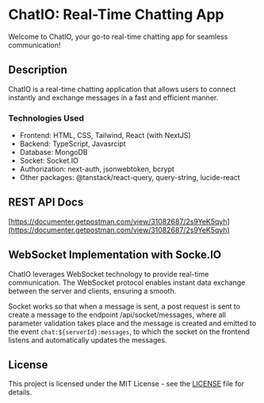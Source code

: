 # ChatIO: Real-Time Chatting App

Welcome to ChatIO, your go-to real-time chatting app for seamless communication!

## Description

ChatIO is a real-time chatting application that allows users to connect instantly and exchange messages in a fast and efficient manner.

### Technologies Used

- Frontend: HTML, CSS, Tailwind, React (with NextJS)
- Backend: TypeScript, Javasrcipt
- Database: MongoDB
- Socket: Socket.IO
- Authorization: next-auth, jsonwebtoken, bcrypt
- Other packages: @tanstack/react-query, query-string, lucide-react

## REST API Docs
[https://documenter.getpostman.com/view/31082687/2s9YeK5qyh](https://documenter.getpostman.com/view/31082687/2s9YeK5qyh)

## WebSocket Implementation with Socke.IO

ChatIO leverages WebSocket technology to provide real-time communication. The WebSocket protocol enables instant data exchange between the server and clients, ensuring a smooth.

Socket works so that when a message is sent, a post request is sent to create a message to the endpoint /api/socket/messages, where all parameter validation takes place and the message is created and emitted to the event `chat:${serverId}:messages`, to which the socket on the frontend listens and automatically updates the messages.


## License

This project is licensed under the MIT License - see the [LICENSE](LICENSE) file for details.
